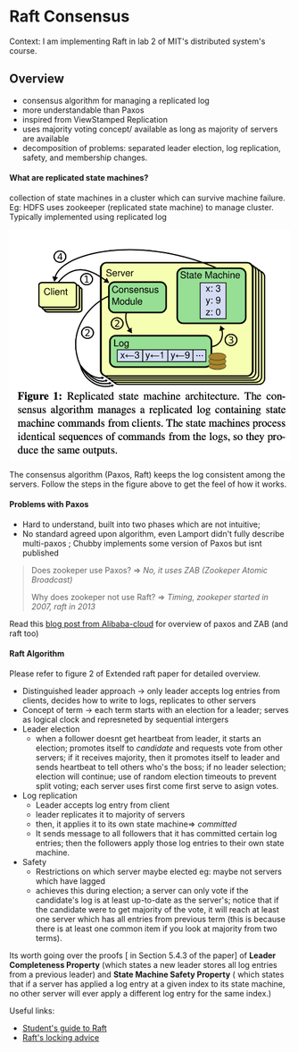 # Raft Consensus

Context: I am implementing Raft in lab 2 of MIT's distributed system's course. 

## Overview

- consensus algorithm for managing a replicated log
- more understandable than Paxos
- inspired from ViewStamped Replication
- uses majority voting concept/ available as long as majority of servers are available
- decomposition of problems: separated leader election, log replication, safety, and membership changes.

#### What are replicated state machines?

collection of state machines  in a cluster which can survive machine failure. Eg: HDFS uses zookeeper (replicated state machine) to manage cluster. Typically implemented using replicated log

![Screen Shot 2020-05-30 at 11.57.19 AM](https://raw.githubusercontent.com/vksah32/screenshots/master/Screen_Shot_2020-05-30_at_11.57.19_AM.png)

The consensus algorithm (Paxos, Raft) keeps the log consistent among the servers. Follow the steps in the figure above to get the feel of how it works.



#### Problems with Paxos

- Hard to understand, built into two phases which are not intuitive; 
- No standard agreed upon algorithm, even Lamport didn't fully describe multi-paxos ; Chubby implements some version of Paxos but isnt published

> Does zookeper use Paxos? => *No, it uses ZAB (Zookeper Atomic Broadcast)*
>
> Why does zookeper not use Raft? => *Timing, zookeper started in 2007, raft in 2013*

Read this [blog post from Alibaba-cloud]( https://www.alibabacloud.com/blog/a-brief-analysis-of-consensus-protocol-from-logical-clock-to-raft_594675) for overview of paxos and ZAB (and raft too)

#### Raft Algorithm

Please refer to figure 2 of Extended raft paper for detailed overview.

- Distinguished leader approach -> only leader accepts log entries from clients,  decides how to write to logs, replicates to other servers
- Concept of term -> each term starts with an election for a leader; serves as logical clock and represneted by sequential intergers
- Leader election
  - when a follower doesnt get heartbeat from leader, it starts an election; promotes itself to *candidate* and requests vote from other servers; if it receives majority, then it promotes itself to leader and sends heartbeat to tell others who's the boss; if no leader selection; election will continue; use of random election timeouts to prevent split voting; each server uses first come first serve to asign votes.
- Log replication
  - Leader accepts log entry from client
  - leader replicates it to majority of servers
  - then, it applies it to its own state machine=> *committed*
  - It sends message to all followers that it has committed certain log entries; then the followers apply those log entries to their own state machine.    
- Safety 
  - Restrictions on which server maybe elected eg: maybe not servers which have lagged
  - achieves this during election; a server can only vote if the candidate's log is at least up-to-date as the server's; notice that if the candidate were to get majority of the vote, it will reach at least one server which has all entries from previous term (this is because there is at least one common item if you look at majority from two terms).

Its worth going over the proofs [ in Section 5.4.3 of the paper] of **Leader Completeness Property** (which states a new leader stores all log entries from a previous leader) and **State Machine Safety Property** ( which states that if a server has applied a log entry at a given index to its state machine, no other server will ever apply a different log entry for the same index.)





Useful links:

- [Student's guide to Raft](https://thesquareplanet.com/blog/students-guide-to-raft/)
- [Raft's locking advice](https://pdos.csail.mit.edu/6.824/labs/raft-locking.txt)

